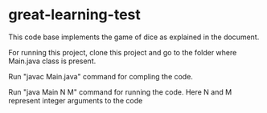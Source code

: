 # great-learning-test

This code base implements the game of dice as explained in the document.

For running this project, clone this project and go to the folder where Main.java class is present.

Run "javac Main.java" command for compling the code.

Run "java Main N M" command for running the code. Here N and M represent integer arguments to the code
